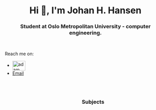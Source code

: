 <h1 align="center">Hi 👋, I'm Johan H. Hansen</h1>
<h3 align="center">Student at Oslo Metropolitan University - computer engineering.</h3> 
<br> 

  Reach me on: 
  <ul>
  <li><a href="https://www.linkedin.com/in/johan-hustoft-hansen-b42991228/" target="blank"><img align="center"
      src="https://raw.githubusercontent.com/rahuldkjain/github-profile-readme-generator/master/src/images/icons/Social/linked-in-alt.svg"
                                                                                                alt="adam pithewan" height="30" width="40" /></a></li>
  <li> <a href = "mailto:johan.h.hansen@hotmail.com">Email</a>
</li>
  <ul>
    <br>
    <br>
    <h3 align="center">Subjects</h3
        | Code     | Subject                       |
        | -------- | ----------------------------- |          
        | DAPE1400 | Programming                   |     
        | DAFE1200 | Webdev and accessibility      |    
        | DAFE1000 | Math 1000                     |
        | DAFE2200 | System development            |
        | DAPE1300 | Discrete mathematics          |
        | DAPE2000 | Math 2000 with statistic      |
        | DAPE2101 | Physics and chemistry         |
        | DATA1500 | Databases                     |
        | DATA1700 | Web programming               |
        | DATA2410 | Network and cloud services    |    
        | DATA2500 | Operating systems             |
        | DATS2300 | Algorithms and data structures|

